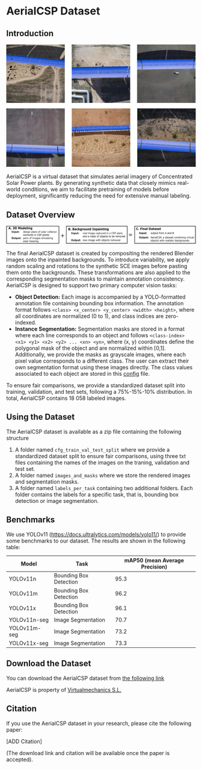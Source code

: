 # AerialCSP Dataset

## Introduction

![samples](images/collage.png)

AerialCSP is a virtual dataset that simulates aerial imagery of Concentrated Solar Power plants. By generating
synthetic data that closely mimics real-world conditions, we aim to facilitate pretraining of models before deployment,
significantly reducing the need for extensive manual labeling.

## Dataset Overview

![images](images/modules_of_paper.png)

The final AerialCSP dataset is created by compositing the rendered Blender images onto the inpainted backgrounds. To introduce variability, we apply random scaling and rotations to the synthetic SCE images before pasting them onto the backgrounds. These transformations are also applied to the corresponding segmentation masks to maintain annotation consistency. AerialCSP is designed to support two primary computer vision tasks:

* **Object Detection:** Each image is accompanied by a YOLO-formatted annotation file containing bounding box information. The annotation format follows `<class> <x_center> <y_center> <width> <height>`, where all coordinates are normalized (0 to 1), and class indices are zero-indexed.
* **Instance Segmentation:** Segmentation masks are stored in a format where each line corresponds to an object and follows `<class-index> <x1> <y1> <x2> <y2> ... <xn> <yn>`, where (x, y) coordinates define the polygonal mask of the object and are normalized within [0,1]. Additionally, we provide the masks as grayscale images, where each pixel value corresponds to a different class. The user can extract their own segmentation format using these images directly. The class values associated to each object are stored in this [config](classes_dict.json) file.

To ensure fair comparisons, we provide a standardized dataset split into training, validation, and test sets, following a 75%-15%-10% distribution. In total, AerialCSP contains 18 058 labeled images.

## Using the Dataset

The AerialCSP dataset is available as a zip file containing the following structure

1. A folder named `cfg_train_val_test_split` where we provide a standardized dataset split to ensure fair comparisons, using three txt files containing the names of the images on the traning, validation and test set.
2. A folder named `images_and_masks` where we store the rendered images and segmentation masks.
3. A folder named `labels_per_task` containing two additional folders. Each folder contains the labels for a specific task, that is, bounding box detection or image segmentation.

## Benchmarks

We use YOLOv11 (https://docs.ultralytics.com/models/yolo11/) to provide some benchmarks to our dataset. The results are shown in the following table:

| Model           | Task                   | mAP50 (mean Average Precision) |
|-----------------|------------------------|--------------------------------|
| YOLOv11n        | Bounding Box Detection | 95.3                           |
| YOLOv11m        | Bounding Box Detection | 96.2                           |
| YOLOv11x        | Bounding Box Detection | 96.1                           |
| YOLOv11n-seg    | Image Segmentation     | 70.7                           |
| YOLOv11m-seg    | Image Segmentation     | 73.2                           |
| YOLOv11x-seg    | Image Segmentation     | 73.3                           |


## Download the Dataset

You can download the AerialCSP dataset from [the following link](https://example.com/download-link)

AerialCSP is property of [Virtualmechanics S.L.](https://virtualmech.com/) 

## Citation

If you use the AerialCSP dataset in your research, please cite the following paper:

[ADD Citation]

(The download link and citation will be available once the paper is accepted).
